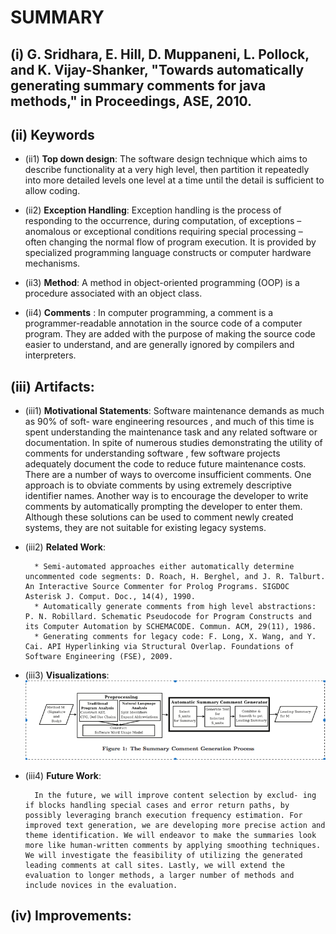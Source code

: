 # SUMMARY

## (i) G. Sridhara, E. Hill, D. Muppaneni, L. Pollock, and K. Vijay-Shanker, "Towards automatically generating summary comments for java methods," in Proceedings, ASE, 2010.

## (ii) Keywords

* (ii1) **Top down design**: The software design technique which aims to describe functionality at a very high level, then partition it repeatedly into more detailed levels one level at a time until the detail is sufficient to allow coding.

* (ii2) **Exception Handling**: Exception handling is the process of responding to the occurrence, during computation, of exceptions – anomalous or exceptional conditions requiring special processing – often changing the normal flow of program execution. It is provided by specialized programming language constructs or computer hardware mechanisms.

* (ii3) **Method**: A method in object-oriented programming (OOP) is a procedure associated with an object class.

* (ii4) **Comments** : In computer programming, a comment is a programmer-readable annotation in the source code of a computer program. They are added with the purpose of making the source code easier to understand, and are generally ignored by compilers and interpreters.

## (iii) Artifacts:

* (iii1) **Motivational Statements**:
        Software maintenance demands as much as 90% of soft- ware engineering resources , and much of this time is spent understanding the maintenance task and any related software or documentation. In spite of numerous studies demonstrating the utility of comments for understanding software , few software projects adequately document the code to reduce future maintenance costs. There are a number of ways to overcome insufficient comments. One approach is to obviate comments by using extremely descriptive identifier names. Another way is to encourage the developer to write comments by automatically prompting the developer to enter them. Although these solutions can be used to comment newly created systems, they are not suitable for existing legacy systems.

* (iii2) **Related Work**:

        * Semi-automated approaches either automatically determine uncommented code segments: D. Roach, H. Berghel, and J. R. Talburt. An Interactive Source Commenter for Prolog Programs. SIGDOC Asterisk J. Comput. Doc., 14(4), 1990.
        * Automatically generate comments from high level abstractions: P. N. Robillard. Schematic Pseudocode for Program Constructs and its Computer Automation by SCHEMACODE. Commun. ACM, 29(11), 1986.
        * Generating comments for legacy code: F. Long, X. Wang, and Y. Cai. API Hyperlinking via Structural Overlap. Foundations of Software Engineering (FSE), 2009.


* (iii3) **Visualizations**:
          ![Process diagram](./imgs/process.png)

* (iii4) **Future Work**:

        In the future, we will improve content selection by exclud- ing if blocks handling special cases and error return paths, by possibly leveraging branch execution frequency estimation. For improved text generation, we are developing more precise action and theme identification. We will endeavor to make the summaries look more like human-written comments by applying smoothing techniques. We will investigate the feasibility of utilizing the generated leading comments at call sites. Lastly, we will extend the evaluation to longer methods, a larger number of methods and include novices in the evaluation.


## (iv) Improvements:
